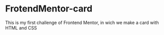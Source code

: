 # FrotendMentor-card
This is my first challenge of Frontend Mentor, in wich we make a card with HTML and CSS
